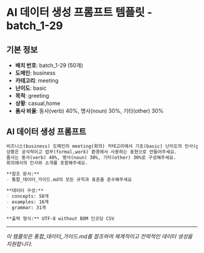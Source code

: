 # AI 데이터 생성 프롬프트 템플릿 - batch_1-29

## 기본 정보
- **배치 번호**: batch_1-29 (50개)
- **도메인**: business
- **카테고리**: meeting
- **난이도**: basic
- **목적**: greeting
- **상황**: casual,home
- **품사 비율**: 동사(verb) 40%, 명사(noun) 30%, 기타(other) 30%

## AI 데이터 생성 프롬프트

```markdown
비즈니스(business) 도메인의 meeting(회의) 카테고리에서 기초(basic) 난이도의 인사(greeting) 목적 데이터를 50개 생성해주세요.
상황은 공식적이고 업무(formal,work) 환경에서 사용하는 표현으로 만들어주세요.
품사는 동사(verb) 40%, 명사(noun) 30%, 기타(other) 30%로 구성해주세요.
회의에서의 인사와 소개를 포함해주세요.

**참조 문서:**
- 통합_데이터_가이드.md의 모든 규칙과 표준을 준수해주세요

**데이터 구성:**
- concepts: 58개
- examples: 16개  
- grammar: 31개

**출력 형식:** UTF-8 without BOM 인코딩 CSV
```

---

_이 템플릿은 통합_데이터_가이드.md를 참조하여 체계적이고 전략적인 데이터 생성을 지원합니다._
